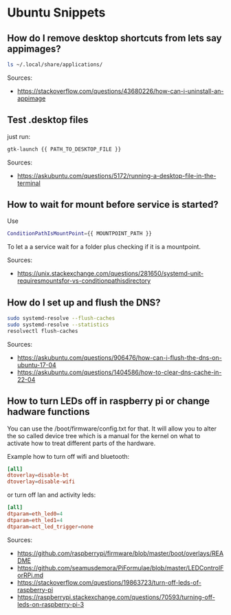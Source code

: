 # Ubuntu Snippets

## How do I remove desktop shortcuts from lets say appimages?

``` bash
ls ~/.local/share/applications/
```

Sources:

- <https://stackoverflow.com/questions/43680226/how-can-i-uninstall-an-appimage>

## Test .desktop files

just run:

``` bash
gtk-launch {{ PATH_TO_DESKTOP_FILE }}
```

Sources:

- <https://askubuntu.com/questions/5172/running-a-desktop-file-in-the-terminal>

## How to wait for mount before service is started?

Use

``` bash
ConditionPathIsMountPoint={{ MOUNTPOINT_PATH }}
```

To let a a service wait for a folder plus checking if it is a mountpoint.

Sources:

- <https://unix.stackexchange.com/questions/281650/systemd-unit-requiresmountsfor-vs-conditionpathisdirectory>

## How do I set up and flush the DNS?

``` bash
sudo systemd-resolve --flush-caches
sudo systemd-resolve --statistics
resolvectl flush-caches 
```

Sources:

- <https://askubuntu.com/questions/906476/how-can-i-flush-the-dns-on-ubuntu-17-04>
- <https://askubuntu.com/questions/1404586/how-to-clear-dns-cache-in-22-04>

## How to turn LEDs off in raspberry pi or change hadware functions

You can use the /boot/firmware/config.txt for that. It will allow you to alter the so called device tree which is a manual for the kernel on what to activate how to treat different parts of the hardware.

Example how to turn off wifi and bluetooth:

```conf
[all]
dtoverlay=disable-bt
dtoverlay=disable-wifi
```

or turn off lan and activity leds:

```conf
[all]
dtparam=eth_led0=4
dtparam=eth_led1=4
dtparam=act_led_trigger=none
```

Sources:

- <https://github.com/raspberrypi/firmware/blob/master/boot/overlays/README>
- <https://github.com/seamusdemora/PiFormulae/blob/master/LEDControlForRPi.md>
- <https://stackoverflow.com/questions/19863723/turn-off-leds-of-raspberry-pi>
- <https://raspberrypi.stackexchange.com/questions/70593/turning-off-leds-on-raspberry-pi-3>
